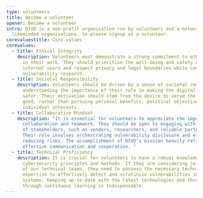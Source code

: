 ```yaml
---
type: volunteers
title: Become a volunteer
opener: Become a volunteer
intro: DIVD is a non-profit organisation run by volunteers and a network of
  likeminded organisations. So please signup as a volunteer.
corevaluestitle: Core values
corevalues:
  - title: Ethical Integrity
    description: Volunteers must demonstrate a strong commitment to ethical conduct
      in their work. They should prioritise the well-being and safety of
      internet users and respect privacy and legal boundaries while conducting
      vulnerability research.
  - title: Societal Responsibility
    description: Volunteers should be driven by a sense of societal responsibility,
      understanding the importance of their role in making the digital world
      safer. Their motivation should stem from the desire to serve the common
      good, rather than pursuing personal benefits, political objectives, or
      individual interests.
  - title: Collaborative Mindset
    description: "It is essential for volunteers to appreciate the importance of
      collaboration and teamwork. They should be open to engaging with a variety
      of stakeholders, such as vendors, researchers, and reliable partners.
      Their role involves orchestrating vulnerability disclosure and efficiently
      reducing risks. The accomplishment of DIVD’s mission heavily relies on
      effective communication and cooperation. "
  - title: Technical Proficiency
    description: It is crucial for volunteers to have a robust knowledge of
      cybersecurity principles and methods. If they are considering joining one
      of our technical teams, they need to possess the necessary technical
      expertise to effectively detect and scrutinize vulnerabilities in online
      systems. Keeping up-to-date with the latest technologies and threats
      through continuous learning is indispensable.
---
```

